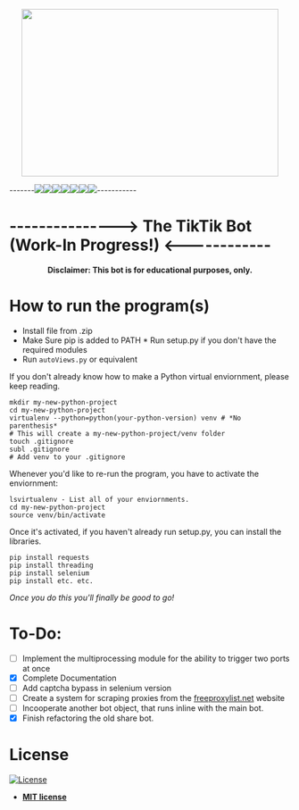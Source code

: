 <p align="center">
  <img width="460" height="300" src="https://tricolortimes.com/wp-content/uploads/2020/02/Reviews_Larsen-Whitnie_TikTok.svg">
  
  -------![](https://img.shields.io/badge/updated-today-brightgreen)![](https://img.shields.io/badge/license-MIT-green)![](https://img.shields.io/badge/python%40master-v3.7-blue)![](https://img.shields.io/badge/version-v2-blue)![](https://img.shields.io/badge/docs-94%25-green)![](https://img.shields.io/badge/dependencies-up%20to%20date-brightgreen)![](https://img.shields.io/badge/requirements-up%20to%20date-brightgreen)-----------

#       --------------->     The TikTik Bot (Work-In Progress!)      <------------

<b><p align="center">Disclaimer: This bot is for educational purposes, only.</p></b>

# How to run the program(s)

* Install file from .zip
* Make Sure pip is added to PATH
* Run setup.py if you don't have the required modules
* Run `autoViews.py` or equivalent

If you don't already know how to make a Python virtual enviornment, please keep reading.
```
mkdir my-new-python-project
cd my-new-python-project
virtualenv --python=python(your-python-version) venv # *No parenthesis*
# This will create a my-new-python-project/venv folder
touch .gitignore
subl .gitignore
# Add venv to your .gitignore
```
Whenever you'd like to re-run the program, you have to activate the enviornment:
```
lsvirtualenv - List all of your enviornments.
cd my-new-python-project
source venv/bin/activate
```
Once it's activated, if you haven't already run setup.py, you can install the libraries.
```
pip install requests
pip install threading
pip install selenium
pip install etc. etc.
```
*Once you do this you'll finally be good to go!*

# To-Do:

- [ ] Implement the multiprocessing module for the ability to trigger two ports at once
- [x] Complete Documentation
- [ ] Add captcha bypass in selenium version
- [ ] Create a system for scraping proxies from the [freeproxylist.net](freeproxylist.net) website
- [ ] Incooperate another bot object, that runs inline with the main bot.
- [x] Finish refactoring the old share bot. 

# License

[![License](http://img.shields.io/:license-mit-blue.svg?style=flat-square)](http://badges.mit-license.org)

- **[MIT license](http://opensource.org/licenses/mit-license.php)**
